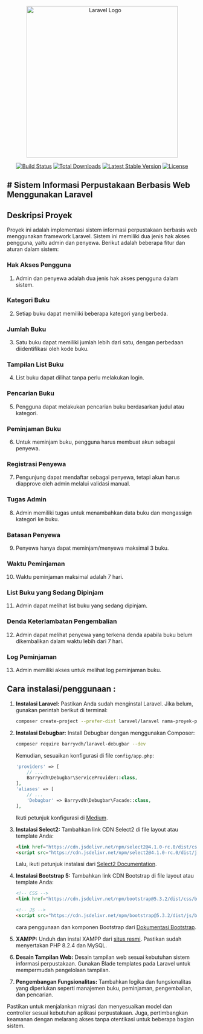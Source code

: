 <p align="center"><a href="https://laravel.com" target="_blank"><img src="https://raw.githubusercontent.com/laravel/art/master/logo-lockup/5%20SVG/2%20CMYK/1%20Full%20Color/laravel-logolockup-cmyk-red.svg" width="400" alt="Laravel Logo"></a></p>

<p align="center">
<a href="https://github.com/laravel/framework/actions"><img src="https://github.com/laravel/framework/workflows/tests/badge.svg" alt="Build Status"></a>
<a href="https://packagist.org/packages/laravel/framework"><img src="https://img.shields.io/packagist/dt/laravel/framework" alt="Total Downloads"></a>
<a href="https://packagist.org/packages/laravel/framework"><img src="https://img.shields.io/packagist/v/laravel/framework" alt="Latest Stable Version"></a>
<a href="https://packagist.org/packages/laravel/framework"><img src="https://img.shields.io/packagist/l/laravel/framework" alt="License"></a>
</p>

## # Sistem Informasi Perpustakaan Berbasis Web Menggunakan Laravel

## Deskripsi Proyek
Proyek ini adalah implementasi sistem informasi perpustakaan berbasis web menggunakan framework Laravel. Sistem ini memiliki dua jenis hak akses pengguna, yaitu admin dan penyewa. Berikut adalah beberapa fitur dan aturan dalam sistem:

### Hak Akses Pengguna
1. Admin dan penyewa adalah dua jenis hak akses pengguna dalam sistem.

### Kategori Buku
2. Setiap buku dapat memiliki beberapa kategori yang berbeda.

### Jumlah Buku
3. Satu buku dapat memiliki jumlah lebih dari satu, dengan perbedaan diidentifikasi oleh kode buku.

### Tampilan List Buku
4. List buku dapat dilihat tanpa perlu melakukan login.

### Pencarian Buku
5. Pengguna dapat melakukan pencarian buku berdasarkan judul atau kategori.

### Peminjaman Buku
6. Untuk meminjam buku, pengguna harus membuat akun sebagai penyewa.

### Registrasi Penyewa
7. Pengunjung dapat mendaftar sebagai penyewa, tetapi akun harus diapprove oleh admin melalui validasi manual.

### Tugas Admin
8. Admin memiliki tugas untuk menambahkan data buku dan mengassign kategori ke buku.

### Batasan Penyewa
9. Penyewa hanya dapat meminjam/menyewa maksimal 3 buku.

### Waktu Peminjaman
10. Waktu peminjaman maksimal adalah 7 hari.

### List Buku yang Sedang Dipinjam
11. Admin dapat melihat list buku yang sedang dipinjam.

### Denda Keterlambatan Pengembalian
12. Admin dapat melihat penyewa yang terkena denda apabila buku belum dikembalikan dalam waktu lebih dari 7 hari.

### Log Peminjaman
13. Admin memiliki akses untuk melihat log peminjaman buku.

## Cara instalasi/penggunaan :
1. **Instalasi Laravel:**
   Pastikan Anda sudah menginstal Laravel. Jika belum, gunakan perintah berikut di terminal:
   ```bash
   composer create-project --prefer-dist laravel/laravel nama-proyek-perpustakaan
   ```

2. **Instalasi Debugbar:**
   Install Debugbar dengan menggunakan Composer:
   ```bash
   composer require barryvdh/laravel-debugbar --dev
   ```
   Kemudian, sesuaikan konfigurasi di file `config/app.php`:
   ```php
   'providers' => [
       // ...
       Barryvdh\Debugbar\ServiceProvider::class,
   ],
   'aliases' => [
       // ...
       'Debugbar' => Barryvdh\Debugbar\Facade::class,
   ],
   ```
   Ikuti petunjuk konfigurasi di [Medium](https://adinata-id.medium.com/cara-mudah-debug-aplikasi-laravel-dengan-laravel-debugbar-db0fdac5c8dd).

3. **Instalasi Select2:**
   Tambahkan link CDN Select2 di file layout atau template Anda:
   ```html
   <link href="https://cdn.jsdelivr.net/npm/select2@4.1.0-rc.0/dist/css/select2.min.css" rel="stylesheet" />
   <script src="https://cdn.jsdelivr.net/npm/select2@4.1.0-rc.0/dist/js/select2.min.js"></script>
   ```
   Lalu, ikuti petunjuk instalasi dari [Select2 Documentation](https://select2.org/getting-started/installation).

4. **Instalasi Bootstrap 5:**
   Tambahkan link CDN Bootstrap di file layout atau template Anda:
   ```html
   <!-- CSS -->
   <link href="https://cdn.jsdelivr.net/npm/bootstrap@5.3.2/dist/css/bootstrap.min.css" rel="stylesheet" />

   <!-- JS -->
   <script src="https://cdn.jsdelivr.net/npm/bootstrap@5.3.2/dist/js/bootstrap.bundle.min.js"></script>
   ```
   cara penggunaan dan komponen Bootstrap dari [Dokumentasi Bootstrap](https://getbootstrap.com/docs/5.3/getting-started/introduction/).

5. **XAMPP:**
   Unduh dan instal XAMPP dari [situs resmi](https://www.apachefriends.org/download.html). Pastikan sudah menyertakan PHP 8.2.4 dan MySQL.

6. **Desain Tampilan Web:**
   Desain tampilan web sesuai kebutuhan sistem informasi perpustakaan. Gunakan Blade templates pada Laravel untuk mempermudah pengelolaan tampilan.

7. **Pengembangan Fungsionalitas:**
   Tambahkan logika dan fungsionalitas yang diperlukan seperti manajemen buku, peminjaman, pengembalian, dan pencarian.

Pastikan untuk menjalankan migrasi dan menyesuaikan model dan controller sesuai kebutuhan aplikasi perpustakaan. Juga, pertimbangkan keamanan dengan melarang akses tanpa otentikasi untuk beberapa bagian sistem.
